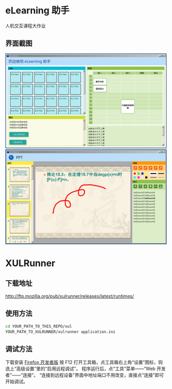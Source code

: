 ﻿# eLearning 助手
人机交互课程大作业

## 界面截图
![screenshot1](/screenshot1.png?raw=true)
![screenshot2](/screenshot2.png?raw=true)

# XULRunner

## 下载地址
http://ftp.mozilla.org/pub/xulrunner/releases/latest/runtimes/

## 使用方法
```sh
cd YOUR_PATH_TO_THIS_REPO/xul
YOUR_PATH_TO_XULRUNNER/xulrunner application.ini
```
## 调试方法
下载安装 [Firefox 开发者版](https://www.mozilla.org/zh-CN/firefox/developer)
按 F12 打开工具箱，点工具箱右上角“设置”图标，钩选上“高级设置”里的“启用远程调试”。
程序运行后，点“工具”菜单——“Web 开发者”——“连接”。
“连接到远程设备”界面中地址端口不用改变，直接点“连接”即可开始调试。
